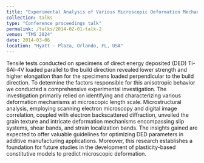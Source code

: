 ```yaml
---
title: "Experimental Analysis of Various Microscopic Deformation Mechanisms of Directed Energy Deposited Ti-6Al-4V"
collection: talks
type: "Conference proceedings talk"
permalink: /talks/2014-02-01-talk-2
venue: "TMS 2024"
date: 2014-03-06
location: "Hyatt - Plaza, Orlando, FL, USA"
---
```

Tensile tests conducted on specimens of direct energy deposited
(DED) Ti-6Al-4V
loaded parallel to the build direction revealed lower strength and higher
elongation than for the specimens loaded perpendicular to the build
direction.
To determine the factors responsible for this anisotropic behavior we
conducted
a comprehensive experimental investigation. The investigation primarily
relied
on identifying and characterizing various deformation mechanisms at
microscopic
length scale. Microstructural analysis, employing scanning electron
microscopy
and digital image correlation, coupled with electron backscattered
diffraction,
unveiled the grain texture and intricate deformation mechanisms
encompassing
slip systems, shear bands, and strain localization bands. The insights
gained
are expected to offer valuable guidelines for optimizing DED parameters in
additive manufacturing applications. Moreover, this research establishes a
foundation for future studies in the development of plasticity-based
constitutive models to predict microscopic deformation.

